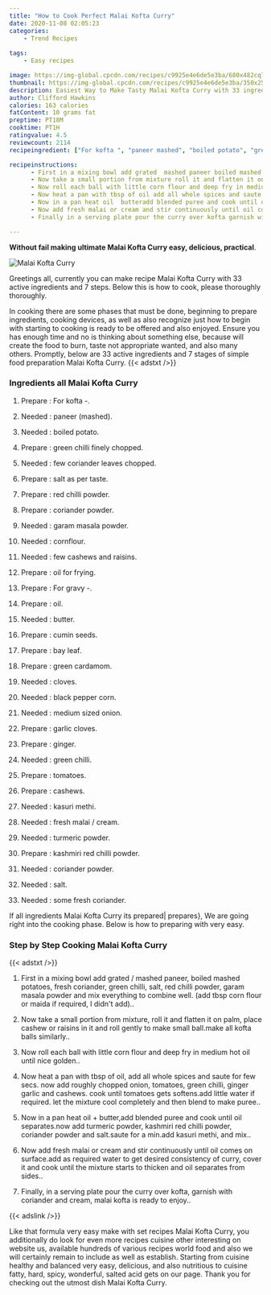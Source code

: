 ```yaml
---
title: "How to Cook Perfect Malai Kofta Curry"
date: 2020-11-08 02:05:23
categories:
    - Trend Recipes
    
tags:
    - Easy recipes

image: https://img-global.cpcdn.com/recipes/c9925e4e6de5e3ba/680x482cq70/malai-kofta-curry-recipe-main-photo.jpg
thumbnail: https://img-global.cpcdn.com/recipes/c9925e4e6de5e3ba/350x250cq70/malai-kofta-curry-recipe-main-photo.jpg
description: Easiest Way to Make Tasty Malai Kofta Curry with 33 ingredients and 7 stages of easy cooking.
author: Clifford Hawkins
calories: 163 calories
fatContent: 10 grams fat
preptime: PT18M
cooktime: PT1H
ratingvalue: 4.5
reviewcount: 2114
recipeingredient: ["For kofta ", "paneer mashed", "boiled potato", "green chilli finely chopped", "few coriander leaves chopped", "salt as per taste", "red chilli powder", "coriander powder", "garam masala powder", "cornflour", "few cashews and raisins", "oil for frying", "For gravy ", "oil", "butter", "cumin seeds", "bay leaf", "green cardamom", "cloves", "black pepper corn", "medium sized onion", "garlic cloves", "ginger", "green chilli", "tomatoes", "cashews", "kasuri methi", "fresh malai  cream", "turmeric powder", "kashmiri red chilli powder", "coriander powder", "salt", "some fresh coriander"]

recipeinstructions: 
      - First in a mixing bowl add grated  mashed paneer boiled mashed potatoes fresh coriander green chilli salt red chilli powder garam masala powder and mix everything to combine well add tbsp corn flour or maida if required I didnt add 
      - Now take a small portion from mixture roll it and flatten it on palm place cashew or raisins in it and roll gently to make small ballmake all kofta balls similarly 
      - Now roll each ball with little corn flour and deep fry in medium hot oil until nice golden 
      - Now heat a pan with tbsp of oil add all whole spices and saute for few secs now add roughly chopped onion tomatoes green chilli ginger garlic and cashews cook until tomatoes gets softensadd little water if required let the mixture cool completely and then blend to make puree 
      - Now in a pan heat oil  butteradd blended puree and cook until oil separatesnow add turmeric powder kashmiri red chilli powder coriander powder and saltsaute for a minadd kasuri methi and mix 
      - Now add fresh malai or cream and stir continuously until oil comes on surfaceadd as required water to get desired consistency of curry cover it and cook until the mixture starts to thicken and oil separates from sides 
      - Finally in a serving plate pour the curry over kofta garnish with coriander and cream malai kofta is ready to enjoy

---
```




**Without fail making ultimate Malai Kofta Curry easy, delicious, practical**. 


![Malai Kofta Curry](https://img-global.cpcdn.com/recipes/c9925e4e6de5e3ba/680x482cq70/malai-kofta-curry-recipe-main-photo.jpg "Malai Kofta Curry")




Greetings all, currently you can make recipe Malai Kofta Curry with 33 active ingredients and 7 steps. Below this is how to cook, please thoroughly thoroughly.

In cooking there are some phases that must be done, beginning to prepare ingredients, cooking devices, as well as also recognize just how to begin with starting to cooking is ready to be offered and also enjoyed. Ensure you has enough time and no is thinking about something else, because will create the food to burn, taste not appropriate wanted, and also many others. Promptly, below are 33 active ingredients and 7 stages of simple food preparation Malai Kofta Curry.
{{< adstxt />}}

### Ingredients all Malai Kofta Curry


1. Prepare  : For kofta -.

1. Needed  : paneer (mashed).

1. Needed  : boiled potato.

1. Prepare  : green chilli finely chopped.

1. Needed  : few coriander leaves chopped.

1. Prepare  : salt as per taste.

1. Prepare  : red chilli powder.

1. Prepare  : coriander powder.

1. Needed  : garam masala powder.

1. Needed  : cornflour.

1. Needed  : few cashews and raisins.

1. Prepare  : oil for frying.

1. Prepare  : For gravy -.

1. Prepare  : oil.

1. Needed  : butter.

1. Prepare  : cumin seeds.

1. Prepare  : bay leaf.

1. Prepare  : green cardamom.

1. Needed  : cloves.

1. Needed  : black pepper corn.

1. Needed  : medium sized onion.

1. Prepare  : garlic cloves.

1. Prepare  : ginger.

1. Needed  : green chilli.

1. Prepare  : tomatoes.

1. Prepare  : cashews.

1. Needed  : kasuri methi.

1. Needed  : fresh malai / cream.

1. Needed  : turmeric powder.

1. Prepare  : kashmiri red chilli powder.

1. Needed  : coriander powder.

1. Needed  : salt.

1. Needed  : some fresh coriander.



If all ingredients Malai Kofta Curry its prepared| prepares}, We are going right into the cooking phase. Below is how to preparing with very easy.

### Step by Step Cooking Malai Kofta Curry

{{< adstxt />}}


1. First in a mixing bowl add grated / mashed paneer, boiled mashed potatoes, fresh coriander, green chilli, salt, red chilli powder, garam masala powder and mix everything to combine well. (add tbsp corn flour or maida if required, I didn&#39;t add)..



1. Now take a small portion from mixture, roll it and flatten it on palm, place cashew or raisins in it and roll gently to make small ball.make all kofta balls similarly..



1. Now roll each ball with little corn flour and deep fry in medium hot oil until nice golden..



1. Now heat a pan with tbsp of oil, add all whole spices and saute for few secs. now add roughly chopped onion, tomatoes, green chilli, ginger garlic and cashews. cook until tomatoes gets softens.add little water if required. let the mixture cool completely and then blend to make puree..



1. Now in a pan heat oil + butter,add blended puree and cook until oil separates.now add turmeric powder, kashmiri red chilli powder, coriander powder and salt.saute for a min.add kasuri methi, and mix..



1. Now add fresh malai or cream and stir continuously until oil comes on surface.add as required water to get desired consistency of curry, cover it and cook until the mixture starts to thicken and oil separates from sides..



1. Finally, in a serving plate pour the curry over kofta, garnish with coriander and cream, malai kofta is ready to enjoy..





{{< adslink />}}

Like that formula very easy make with set recipes Malai Kofta Curry, you additionally do look for even more recipes cuisine other interesting on website us, available hundreds of various recipes world food and also we will certainly remain to include as well as establish. Starting from cuisine healthy and balanced very easy, delicious, and also nutritious to cuisine fatty, hard, spicy, wonderful, salted acid gets on our page. Thank you for checking out the utmost dish Malai Kofta Curry.
